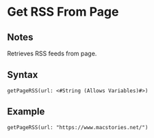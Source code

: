 # Get RSS From Page

## Notes
Retrieves RSS feeds from page.

## Syntax

```
getPageRSS(url: <#String (Allows Variables)#>)
```

## Example
```
getPageRSS(url: "https://www.macstories.net/")
```